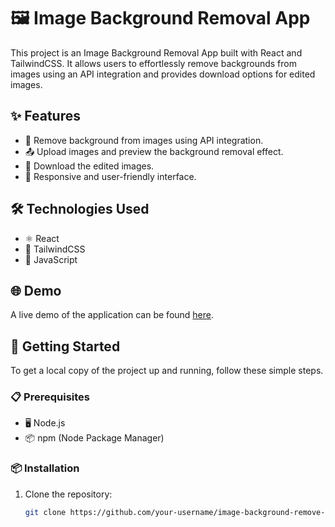 # 🖼️ Image Background Removal App

This project is an Image Background Removal App built with React and TailwindCSS. It allows users to effortlessly remove backgrounds from images using an API integration and provides download options for edited images.

## ✨ Features

- 🎨 Remove background from images using API integration.
- 📤 Upload images and preview the background removal effect.
- 💾 Download the edited images.
- 📱 Responsive and user-friendly interface.

## 🛠️ Technologies Used

- ⚛️ React
- 🎨 TailwindCSS
- 📜 JavaScript

## 🌐 Demo

A live demo of the application can be found [here](https://photo-wipe.vercel.app/).

## 🚀 Getting Started

To get a local copy of the project up and running, follow these simple steps.

### 📋 Prerequisites

- 🖥️ Node.js
- 📦 npm (Node Package Manager)

### 📦 Installation

1. Clone the repository:

   ```sh
   git clone https://github.com/your-username/image-background-remove-app.git
